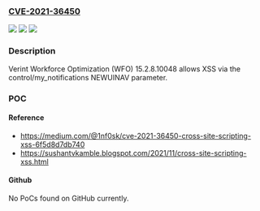 ### [CVE-2021-36450](https://cve.mitre.org/cgi-bin/cvename.cgi?name=CVE-2021-36450)
![](https://img.shields.io/static/v1?label=Product&message=n%2Fa&color=blue)
![](https://img.shields.io/static/v1?label=Version&message=n%2Fa&color=blue)
![](https://img.shields.io/static/v1?label=Vulnerability&message=n%2Fa&color=brighgreen)

### Description

Verint Workforce Optimization (WFO) 15.2.8.10048 allows XSS via the control/my_notifications NEWUINAV parameter.

### POC

#### Reference
- https://medium.com/@1nf0sk/cve-2021-36450-cross-site-scripting-xss-6f5d8d7db740
- https://sushantvkamble.blogspot.com/2021/11/cross-site-scripting-xss.html

#### Github
No PoCs found on GitHub currently.

